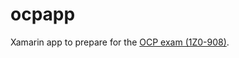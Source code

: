 # ocpapp
Xamarin app to prepare for the [OCP exam (1Z0-908)][1].

[1]: https://education.oracle.com/pls/web_prod-plq-dad/db_pages.getpage?page_id=5001&get_params=p_exam_id:1Z0-809
